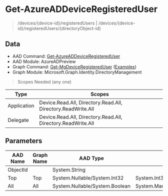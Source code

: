 # Get-AzureADDeviceRegisteredUser

> /devices/{device-id}/registeredUsers | /devices/{device-id}/registeredUsers/{directoryObject-id}

## Data

+ AAD Command: [Get-AzureADDeviceRegisteredUser](https://docs.microsoft.com/en-us/powershell/module/AzureADPreview/Get-AzureADDeviceRegisteredUser)
+ AAD Module: AzureADPreview
+ Graph Command: [Get-MgDeviceRegisteredUser](https://docs.microsoft.com/en-us/powershell/module/Microsoft.Graph.Identity.DirectoryManagement/Get-MgDeviceRegisteredUser) ([Examples](https://github.com/orgs/msgraph/discussions?discussions_q=Get-MgDeviceRegisteredUser))
+ Graph Module: Microsoft.Graph.Identity.DirectoryManagement

> Scopes Needed (any one)

|Type|Scopes|
|---|---|
|Application|Device.Read.All, Directory.Read.All, Directory.ReadWrite.All|
|Delegate|Device.Read.All, Directory.Read.All, Directory.ReadWrite.All|

## Parameters

|AAD Name|Graph Name|AAD Type|Graph Type|Infos|
|---|---|---|---|---|
|ObjectId||System.String|||
|Top|Top|System.Nullable/System.Int32|System.Int32||
|All|All|System.Nullable/System.Boolean|System.Management.Automation.SwitchParameter||

